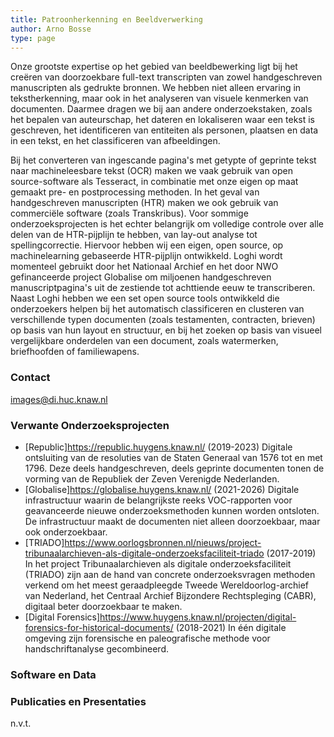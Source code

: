 ```yaml
---
title: Patroonherkenning en Beeldverwerking
author: Arno Bosse
type: page
---
```

Onze grootste expertise op het gebied van beeldbewerking ligt bij het creëren van doorzoekbare full-text transcripten van zowel handgeschreven manuscripten als gedrukte bronnen. We hebben niet alleen ervaring in tekstherkenning, maar ook in het analyseren van visuele kenmerken van documenten. Daarmee dragen we bij aan andere onderzoekstaken, zoals het bepalen van auteurschap, het dateren en lokaliseren waar een tekst is geschreven, het identificeren van entiteiten als personen, plaatsen en data in een tekst, en het classificeren van afbeeldingen.

Bij het converteren van ingescande pagina's met getypte of geprinte tekst naar machineleesbare tekst (OCR) maken we vaak gebruik van open source-software als Tesseract, in combinatie met onze eigen op maat gemaakt pre- en postprocessing methoden. In het geval van handgeschreven manuscripten (HTR) maken we ook gebruik van commerciële software (zoals Transkribus). Voor sommige onderzoeksprojecten is het echter belangrijk om volledige controle over alle delen van de HTR-pijplijn te hebben, van lay-out analyse tot spellingcorrectie. Hiervoor hebben wij een eigen, open source, op machinelearning gebaseerde HTR-pijplijn ontwikkeld. Loghi wordt momenteel gebruikt door het Nationaal Archief en het door NWO gefinanceerde project Globalise om miljoenen handgeschreven manuscriptpagina's uit de zestiende tot achttiende eeuw te transcriberen. Naast Loghi hebben we een set open source tools ontwikkeld die onderzoekers helpen bij het automatisch classificeren en clusteren van verschillende typen documenten (zoals testamenten, contracten, brieven) op basis van hun layout en structuur, en bij het zoeken op basis van visueel vergelijkbare onderdelen van een document, zoals watermerken, briefhoofden of familiewapens.

### Contact
images@di.huc.knaw.nl

### Verwante Onderzoeksprojecten

+ [Republic]https://republic.huygens.knaw.nl/ (2019-2023)
Digitale ontsluiting van de resoluties van de Staten Generaal van 1576 tot en met 1796. Deze deels handgeschreven, deels geprinte documenten tonen de vorming van de Republiek der Zeven Verenigde Nederlanden.
+ [Globalise]https://globalise.huygens.knaw.nl/ (2021-2026)
Digitale infrastructuur waarin de belangrijkste reeks VOC-rapporten voor geavanceerde nieuwe onderzoeksmethoden kunnen worden ontsloten. De infrastructuur maakt de documenten niet alleen doorzoekbaar, maar ook onderzoekbaar.
+ [TRIADO]https://www.oorlogsbronnen.nl/nieuws/project-tribunaalarchieven-als-digitale-onderzoeksfaciliteit-triado  (2017-2019)
In het project Tribunaalarchieven als digitale onderzoeksfaciliteit (TRIADO) zijn aan de hand van concrete onderzoeksvragen methoden verkend om het meest geraadpleegde Tweede Wereldoorlog-archief van Nederland, het Centraal Archief Bijzondere Rechtspleging (CABR), digitaal beter doorzoekbaar te maken.
+ [Digital Forensics]https://www.huygens.knaw.nl/projecten/digital-forensics-for-historical-documents/ (2018-2021)
In één digitale omgeving zijn forensische en paleografische methode voor handschriftanalyse gecombineerd.

### Software en Data


### Publicaties en Presentaties

n.v.t.
